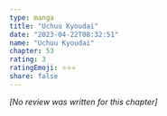```yaml
---
type: manga
title: "Uchuu Kyoudai"
date: "2023-04-22T08:32:51"
name: "Uchuu Kyoudai"
chapter: 53
rating: 3
ratingEmoji: ⭐️⭐️⭐️
share: false
---
```


*[No review was written for this chapter]*
